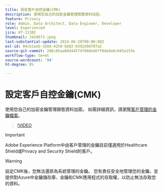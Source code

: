 ```yaml
---
title: 設定客戶自控金鑰(CMK)
description: 使用您自己的加密金鑰管理閒置資料加密。
feature: Privacy
role: Admin, Data Architect, Data Engineer, Developer
level: Experienced
jira: KT-11382
thumbnail: 3410673.jpeg
last-substantial-update: 2024-06-28T00:00:00Z
exl-id: 04cb1aeb-3260-4259-bb02-8392d9d787a2
source-git-commit: 286c85aa88d44574f00ded67f0de8e0c945a153e
workflow-type: tm+mt
source-wordcount: '94'
ht-degree: 8%

---
```


# 設定客戶自控金鑰(CMK)

使用您自己的加密金鑰管理靜態資料加密。 如需詳細資訊，請瀏覽[客戶管理的金鑰檔案](https://experienceleague.adobe.com/docs/experience-platform/landing/governance-privacy-security/customer-managed-keys.html)。

>[!VIDEO](https://video.tv.adobe.com/v/3410673/?learn=on&enablevpops)

>[!IMPORTANT]
>
> Adobe Experience Platform中由客戶管理的金鑰目前僅適用於Healthcare Shield或Privacy and Security Shield的客戶。

>[!WARNING]
>
>設定CMK後，您無法還原為系統管理的金鑰。 您有責任安全地管理您的金鑰，並提供對Azure中金鑰儲存庫、金鑰和CMK應用程式的存取權，以防止無法存取您的資料。
